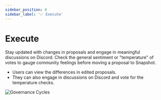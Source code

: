 ```yaml
---
sidebar_position: 6
sidebar_label: '✅ Execute'
---
```


# Execute

Stay updated with changes in proposals and engage in meaningful discussions on Discord. Check the general sentiment or "temperature" of votes to gauge community feelings before moving a proposal to Snapshot.

* Users can view the differences in edited proposals.
* They can also engage in discussions on Discord and vote for the temperature checks.

![Governance Cycles](/img/discussion-temperaturecheck.png)
